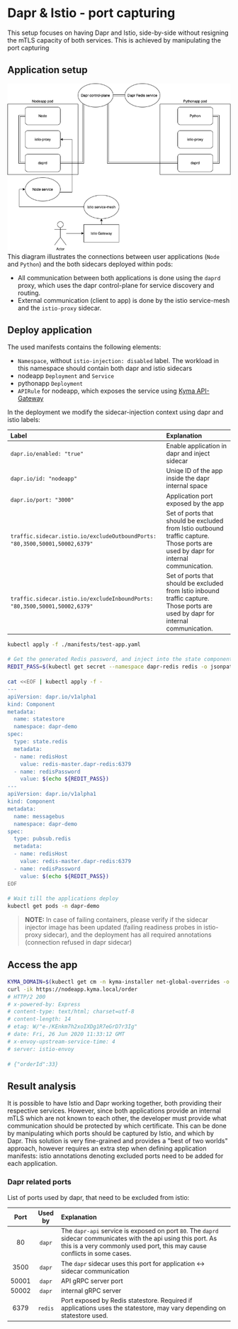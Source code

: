 # Dapr & Istio - port capturing
This setup focuses on having Dapr and Istio, side-by-side without resigning the mTLS capacity of both services. This is achieved by manipulating the port capturing 

## Application setup

![Architecture](./assets/dapr-port-capture.png)
This diagram illustrates the connections between user applications (`Node` and `Python`) and the both sidecars deployed within pods:
- All communication between both applications is done using the `daprd` proxy, which uses the dapr control-plane for service discovery and routing.
- External communication (client to app) is done by the istio service-mesh and the `istio-proxy` sidecar.

## Deploy application
The used manifests contains the following elements:
- `Namespace`, without `istio-injection: disabled` label. The workload in this namespace should contain both dapr and istio sidecars
- nodeapp `Deployment` and `Service`
- pythonapp `Deployment`
- `APIRule` for nodeapp, which exposes the service using [Kyma API-Gateway](https://github.com/kyma-incubator/api-gateway)

In the deployment we modify the sidecar-injection context using dapr and istio labels:

| Label | Explanation |
| :--- | :--- | 
| `dapr.io/enabled: "true"` | Enable application in dapr and inject sidecar |
| `dapr.io/id: "nodeapp"` | Uniqe ID of the app inside the dapr internal space |
| `dapr.io/port: "3000"` | Application port exposed by the app |
| `traffic.sidecar.istio.io/excludeOutboundPorts: "80,3500,50001,50002,6379"` | Set of ports that should be excluded from Istio outbound traffic capture. Those ports are used by dapr for internal communication.
| `traffic.sidecar.istio.io/excludeInboundPorts: "80,3500,50001,50002,6379"` | Set of ports that should be excluded from Istio inbound traffic capture. Those ports are used by dapr for internal communication.

```bash
kubectl apply -f ./manifests/test-app.yaml

# Get the generated Redis password, and inject into the state components
REDIT_PASS=$(kubectl get secret --namespace dapr-redis redis -o jsonpath="{.data.redis-password}" | base64 --decode)

cat <<EOF | kubectl apply -f -
---
apiVersion: dapr.io/v1alpha1
kind: Component
metadata:
  name: statestore
  namespace: dapr-demo
spec:
  type: state.redis
  metadata:
  - name: redisHost
    value: redis-master.dapr-redis:6379
  - name: redisPassword
    value: $(echo ${REDIT_PASS})
---
apiVersion: dapr.io/v1alpha1
kind: Component
metadata:
  name: messagebus
  namespace: dapr-demo
spec:
  type: pubsub.redis
  metadata:
  - name: redisHost
    value: redis-master.dapr-redis:6379
  - name: redisPassword
    value: $(echo ${REDIT_PASS})
EOF

# Wait till the applications deploy 
kubectl get pods -n dapr-demo
```

>**NOTE:** In case of failing containers, please verify if the sidecar injector image has been updated (failing readiness probes in istio-proxy sidecar), and the deployment has all required annotations (connection refused in dapr sidecar)

## Access the app
```bash
KYMA_DOMAIN=$(kubectl get cm -n kyma-installer net-global-overrides -o jsonpath='{.data.global\.ingress\.domainName}')
curl -ik https://nodeapp.kyma.local/order
# HTTP/2 200
# x-powered-by: Express
# content-type: text/html; charset=utf-8
# content-length: 14
# etag: W/"e-/KEnkm7h2xoIXDg1R7eGrD7r3Ig"
# date: Fri, 26 Jun 2020 11:33:12 GMT
# x-envoy-upstream-service-time: 4
# server: istio-envoy

# {"orderId":33}
```

## Result analysis
It is possible to have Istio and Dapr working together, both providing their respective services. However, since both applications provide an internal mTLS which are not known to each other, the developer must provide what communication should be protected by which certificate. This can be done by manipulating which ports should be captured by Istio, and which by Dapr. 
This solution is very fine-grained and provides a "best of two worlds" approach, however requires an extra step when defining application manifests: istio annotations denoting excluded ports need to be added for each application.

### Dapr related ports
List of ports used by dapr, that need to be excluded from istio:

| Port | Used by | Explanation | 
| :---: | :---: | :--- | 
| 80 | `dapr` | The `dapr-api` service is exposed on port `80`. The `daprd` sidecar communicates with the api using this port. As this is a very commonly used port, this may cause conflicts in some cases. |
| 3500 | `dapr` | The `dapr` sidecar uses this port for application <-> sidecar communication |
| 50001 | `dapr` | API gRPC server port |
| 50002 | `dapr` | internal gRPC server |
| 6379 | `redis` | Port exposed by Redis statestore. Required if applications uses the statestore, may vary depending on statestore used. |
